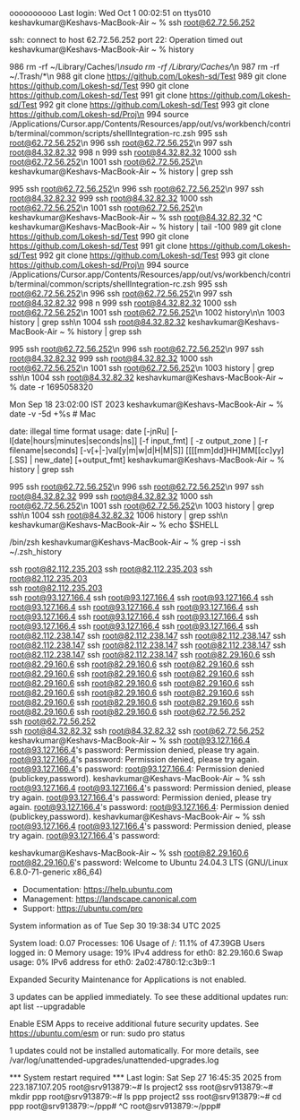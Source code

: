 oooooooooo
Last login: Wed Oct  1 00:02:51 on ttys010
keshavkumar@Keshavs-MacBook-Air ~ % ssh root@62.72.56.252

ssh: connect to host 62.72.56.252 port 22: Operation timed out
keshavkumar@Keshavs-MacBook-Air ~ % history              


  986  rm -rf ~/Library/Caches/*\nsudo rm -rf /Library/Caches/*\n
  987  rm -rf ~/.Trash/*\n
  988  git clone https://github.com/Lokesh-sd/Test
  989  git clone https://github.com/Lokesh-sd/Test
  990  git clone https://github.com/Lokesh-sd/Test
  991  git clone https://github.com/Lokesh-sd/Test
  992  git clone https://github.com/Lokesh-sd/Test
  993  git clone https://github.com/Lokesh-sd/Proj\n
  994  source /Applications/Cursor.app/Contents/Resources/app/out/vs/workbench/contrib/terminal/common/scripts/shellIntegration-rc.zsh
  995  ssh root@62.72.56.252\n
  996  ssh root@62.72.56.252\n
  997  ssh root@84.32.82.32
  998  n
  999  ssh root@84.32.82.32
 1000  ssh root@62.72.56.252\n
 1001  ssh root@62.72.56.252\n
keshavkumar@Keshavs-MacBook-Air ~ % history | grep ssh

  995  ssh root@62.72.56.252\n
  996  ssh root@62.72.56.252\n
  997  ssh root@84.32.82.32
  999  ssh root@84.32.82.32
 1000  ssh root@62.72.56.252\n
 1001  ssh root@62.72.56.252\n
keshavkumar@Keshavs-MacBook-Air ~ %  ssh root@84.32.82.32
^C
keshavkumar@Keshavs-MacBook-Air ~ % history | tail -100
  989  git clone https://github.com/Lokesh-sd/Test
  990  git clone https://github.com/Lokesh-sd/Test
  991  git clone https://github.com/Lokesh-sd/Test
  992  git clone https://github.com/Lokesh-sd/Test
  993  git clone https://github.com/Lokesh-sd/Proj\n
  994  source /Applications/Cursor.app/Contents/Resources/app/out/vs/workbench/contrib/terminal/common/scripts/shellIntegration-rc.zsh
  995  ssh root@62.72.56.252\n
  996  ssh root@62.72.56.252\n
  997  ssh root@84.32.82.32
  998  n
  999  ssh root@84.32.82.32
 1000  ssh root@62.72.56.252\n
 1001  ssh root@62.72.56.252\n
 1002  history\n\n
 1003  history | grep ssh\n
 1004   ssh root@84.32.82.32
keshavkumar@Keshavs-MacBook-Air ~ % history | grep ssh

  995  ssh root@62.72.56.252\n
  996  ssh root@62.72.56.252\n
  997  ssh root@84.32.82.32
  999  ssh root@84.32.82.32
 1000  ssh root@62.72.56.252\n
 1001  ssh root@62.72.56.252\n
 1003  history | grep ssh\n
 1004   ssh root@84.32.82.32
keshavkumar@Keshavs-MacBook-Air ~ % date -r 1695058320

Mon Sep 18 23:02:00 IST 2023
keshavkumar@Keshavs-MacBook-Air ~ % date -v -5d +%s   # Mac

date: illegal time format
usage: date [-jnRu] [-I[date|hours|minutes|seconds|ns]] [-f input_fmt]
            [ -z output_zone ] [-r filename|seconds] [-v[+|-]val[y|m|w|d|H|M|S]]
            [[[[mm]dd]HH]MM[[cc]yy][.SS] | new_date] [+output_fmt]
keshavkumar@Keshavs-MacBook-Air ~ % history | grep ssh     

  995  ssh root@62.72.56.252\n
  996  ssh root@62.72.56.252\n
  997  ssh root@84.32.82.32
  999  ssh root@84.32.82.32
 1000  ssh root@62.72.56.252\n
 1001  ssh root@62.72.56.252\n
 1003  history | grep ssh\n
 1004   ssh root@84.32.82.32
 1006  history | grep ssh\n
keshavkumar@Keshavs-MacBook-Air ~ % echo $SHELL

/bin/zsh
keshavkumar@Keshavs-MacBook-Air ~ % grep -i ssh ~/.zsh_history

ssh root@82.112.235.203
ssh root@82.112.235.203
ssh root@82.112.235.203\
ssh root@82.112.235.203\
ssh root@93.127.166.4
ssh root@93.127.166.4
ssh root@93.127.166.4
ssh root@93.127.166.4
ssh root@93.127.166.4
ssh root@93.127.166.4
ssh root@93.127.166.4
ssh root@93.127.166.4
ssh root@93.127.166.4
ssh root@93.127.166.4
ssh root@93.127.166.4
ssh root@93.127.166.4
ssh root@82.112.238.147
ssh root@82.112.238.147
ssh root@82.112.238.147
ssh root@82.112.238.147
ssh root@82.112.238.147
ssh root@82.112.238.147
ssh root@82.112.238.147
ssh root@82.112.238.147
ssh root@82.29.160.6
ssh root@82.29.160.6
ssh root@82.29.160.6
ssh root@82.29.160.6
ssh root@82.29.160.6
ssh root@82.29.160.6
ssh root@82.29.160.6
ssh root@82.29.160.6
ssh root@82.29.160.6
ssh root@82.29.160.6
ssh root@82.29.160.6
ssh root@82.29.160.6
ssh root@82.29.160.6
ssh root@82.29.160.6
ssh root@82.29.160.6
ssh root@82.29.160.6
ssh root@82.29.160.6
ssh root@82.29.160.6
ssh root@62.72.56.252\
ssh root@62.72.56.252\
ssh root@84.32.82.32
ssh root@84.32.82.32
ssh root@62.72.56.252\
keshavkumar@Keshavs-MacBook-Air ~ % ssh root@93.127.166.4
root@93.127.166.4's password: 
Permission denied, please try again.
root@93.127.166.4's password: 
Permission denied, please try again.
root@93.127.166.4's password: 
root@93.127.166.4: Permission denied (publickey,password).
keshavkumar@Keshavs-MacBook-Air ~ % ssh root@93.127.166.4
root@93.127.166.4's password: 
Permission denied, please try again.
root@93.127.166.4's password: 
Permission denied, please try again.
root@93.127.166.4's password: 
root@93.127.166.4: Permission denied (publickey,password).
keshavkumar@Keshavs-MacBook-Air ~ % ssh root@93.127.166.4
root@93.127.166.4's password: 
Permission denied, please try again.
root@93.127.166.4's password: 

keshavkumar@Keshavs-MacBook-Air ~ % ssh root@82.29.160.6
root@82.29.160.6's password: 
Welcome to Ubuntu 24.04.3 LTS (GNU/Linux 6.8.0-71-generic x86_64)

 * Documentation:  https://help.ubuntu.com
 * Management:     https://landscape.canonical.com
 * Support:        https://ubuntu.com/pro

 System information as of Tue Sep 30 19:38:34 UTC 2025

  System load:  0.07               Processes:             106
  Usage of /:   11.1% of 47.39GB   Users logged in:       0
  Memory usage: 19%                IPv4 address for eth0: 82.29.160.6
  Swap usage:   0%                 IPv6 address for eth0: 2a02:4780:12:c3b9::1


Expanded Security Maintenance for Applications is not enabled.

3 updates can be applied immediately.
To see these additional updates run: apt list --upgradable

Enable ESM Apps to receive additional future security updates.
See https://ubuntu.com/esm or run: sudo pro status


1 updates could not be installed automatically. For more details,
see /var/log/unattended-upgrades/unattended-upgrades.log

*** System restart required ***
Last login: Sat Sep 27 16:45:35 2025 from 223.187.107.205
root@srv913879:~# ls
project2  sss
root@srv913879:~# mkdir ppp
root@srv913879:~# ls
ppp  project2  sss
root@srv913879:~# cd ppp
root@srv913879:~/ppp# ^C
root@srv913879:~/ppp# 
